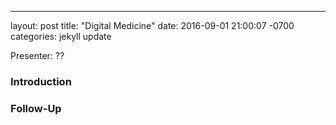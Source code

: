 ---
layout: post
title:  "Digital Medicine"
date:   2016-09-01 21:00:07 -0700
categories: jekyll update

Presenter: ??

### Introduction

### Follow-Up


